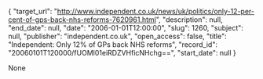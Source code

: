 {
  "target_url": "http://www.independent.co.uk/news/uk/politics/only-12-per-cent-of-gps-back-nhs-reforms-7620961.html", 
  "description": null, 
  "end_date": null, 
  "date": "2006-01-01T12:00:00", 
  "slug": 1260, 
  "subject": null, 
  "publisher": "independent.co.uk", 
  "open_access": false, 
  "title": "Independent: Only 12% of GPs back NHS reforms", 
  "record_id": "20060101T120000/fUOMl01eiRDZVHficNHchg==", 
  "start_date": null
}

None